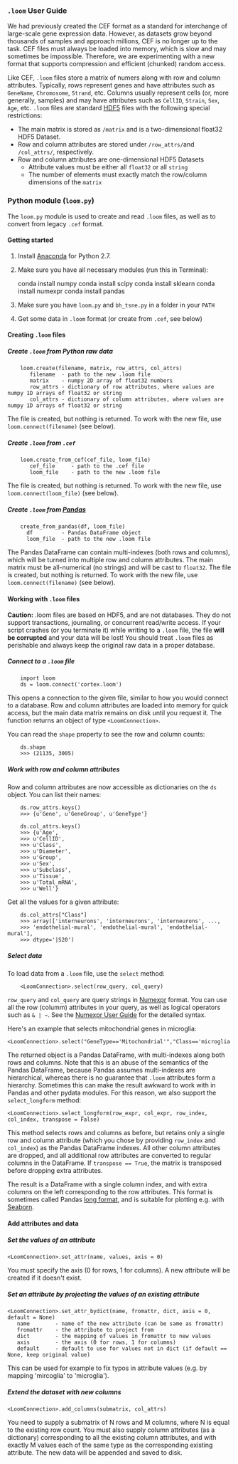 ### `.loom` User Guide

We had previously created the CEF format as a standard for interchange of large-scale gene expression data.
However, as datasets grow beyond thousands of samples and approach millions, CEF is no longer up to the task. 
CEF files must always be loaded into memory, which is slow and may sometimes be impossible. Therefore, we 
are experimenting with a new format that supports compression and efficient (chunked) random access.

Like CEF, `.loom` files store a matrix of numers along with row and column attributes. Typically, rows
represent genes and have attributes such as `GeneName`, `Chromosome`, `Strand`, etc. Columns usually represent
cells (or, more generally, samples) and may have attributes such as `CellID`, `Strain`, `Sex`, `Age`, etc. 
`.loom` files are standard [HDF5](https://www.hdfgroup.org) files with the following special restrictions:

* The main matrix is stored as `/matrix` and is a two-dimensional float32 HDF5 Dataset.
* Row and column attributes are stored under `/row_attrs/`and `/col_attrs/`, respectively.
* Row and column attributes are one-dimensional HDF5 Datasets
  * Attribute values must be either all `float32` or all `string`
  * The number of elements must exactly match the row/column dimensions of the `matrix`

### Python module (`loom.py`)

The `loom.py` module is used to create and read `.loom` files, as well as to convert from legacy `.cef` format.

#### Getting started

  1. Install [Anaconda](https://www.continuum.io/downloads) for Python 2.7. 
  2. Make sure you have all necessary modules (run this in Terminal):

        conda install numpy
        conda install scipy
        conda install sklearn
        conda install numexpr
        conda install pandas
  
  3. Make sure you have `loom.py` and `bh_tsne.py` in a folder in your `PATH`
  4. Get some data in `.loom` format (or create from `.cef`, see below)

#### Creating `.loom` files

##### Create `.loom` from Python raw data

        loom.create(filename, matrix, row_attrs, col_attrs)
           filename  - path to the new .loom file
           matrix    - numpy 2D array of float32 numbers
           row_attrs - dictionary of row attributes, where values are numpy 1D arrays of float32 or string
           col_attrs - dictionary of column attributes, where values are numpy 1D arrays of float32 or string

The file is created, but nothing is returned. To work with the new file, use `loom.connect(filename)` (see below).

##### Create `.loom` from `.cef`

        loom.create_from_cef(cef_file, loom_file)
           cef_file     - path to the .cef file
           loom_file    - path to the new .loom file

The file is created, but nothing is returned. To work with the new file, use `loom.connect(loom_file)` (see below).

##### Create `.loom` from [Pandas](http://pandas.pydata.org)

        create_from_pandas(df, loom_file)
          df         - Pandas DataFrame object
          loom_file  - path to the new .loom file

The Pandas DataFrame can contain multi-indexes (both rows and columns), which will be turned into multiple
row and column attributes. The main matrix must be all-numerical (no strings) and will be cast to `float32`.
The file is created, but nothing is returned. To work with the new file, use `loom.connect(filename)` (see below).

#### Working with `.loom` files

**Caution:** .loom files are based on HDF5, and are not databases. They do not support transactions, journaling, or
concurrent read/write access. If your script crashes (or you terminate it) while writing to a `.loom` file,
the file **will be corrupted** and your data will be lost! You should treat `.loom` files as perishable
and always keep the original raw data in a proper database.

##### Connect to a `.loom` file

        import loom
        ds = loom.connect('cortex.loom')

This opens a connection to the given file, similar to how you would connect to a database. Row and column attributes
are loaded into memory for quick access, but the main data matrix remains on disk until you request it. The function
returns an object of type `<LoomConnection>`.

You can read the `shape` property to see the row and column counts:

        ds.shape
        >>> (21135, 3005)

##### Work with row and column attributes

Row and column attributes are now accessible as dictionaries on the `ds` object. You can list their names:

        ds.row_attrs.keys()
        >>> {u'Gene', u'GeneGroup', u'GeneType'}
        
        ds.col_attrs.keys()
        >>> {u'Age',
        >>> u'CellID',
        >>> u'Class',
        >>> u'Diameter',
        >>> u'Group',
        >>> u'Sex',
        >>> u'Subclass',
        >>> u'Tissue',
        >>> u'Total_mRNA',
        >>> u'Well'}

Get all the values for a given attribute:

        ds.col_attrs["Class"]
        >>> array(['interneurons', 'interneurons', 'interneurons', ...,
        >>> 'endothelial-mural', 'endothelial-mural', 'endothelial-mural'], 
        >>> dtype='|S20')

##### Select data

To load data from a `.loom` file, use the `select` method:

        <LoomConnection>.select(row_query, col_query)

`row_query` and `col_query` are query strings in [Numexpr](https://github.com/pydata/numexpr/wiki/Numexpr-Users-Guide) format.
You can use all the row (columm) attributes in your query, as well as logical operators such as `& | ~`. See the [Numexpr User Guide](https://github.com/pydata/numexpr/wiki/Numexpr-Users-Guide#supported-operators) for the detailed syntax.

Here's an example that selects mitochondrial genes in microglia:

    <LoomConnection>.select("GeneType=='Mitochondrial'","Class=='microglia'")

The returned object is a Pandas DataFrame, with multi-indexes along both rows and columns. Note that this is an abuse of the 
semantics of the Pandas DataFrame, because Pandas assumes multi-indexes are hierarchical, whereas there is no guarantee that
`.loom` attributes form a hierarchy. Sometimes this can make the result awkward to work with in Pandas and other pydata 
modules. For this reason, we also support the `select_longform` method: 

    <LoomConnection>.select_longform(row_expr, col_expr, row_index, col_index, transpose = False)

This method selects rows and columns as before, but retains only a single row and column attribute (which you chose by
providing `row_index` and `col_index`) as the Pandas DataFrame indexes. All other column attributes are dropped, and all 
additional row attributes are converted to regular columns in the DataFrame. If `transpose == True`, the matrix is 
transposed before dropping extra attributes. 

The result is a DataFrame with a single column index, and with extra columns on the left corresponding to the row 
attributes. This format is sometimes called Pandas [long format](http://pandas.pydata.org/pandas-docs/stable/generated/pandas.melt.html),
and is suitable for plotting e.g. with [Seaborn](http://stanford.edu/~mwaskom/software/seaborn/).

#### Add attributes and data

##### Set the values of an attribute

    <LoomConnection>.set_attr(name, values, axis = 0)

You must specify the axis (0 for rows, 1 for columns). A new attribute will be created if it doesn't exist.

##### Set an attribute by projecting the values of an existing attribute

    <LoomConnection>.set_attr_bydict(name, fromattr, dict, axis = 0, default = None)
       name        - name of the new attribute (can be same as fromattr)
       fromattr    - the attribute to project from
       dict        - the mapping of values in fromattr to new values
       axis        - the axis (0 for rows, 1 for columns)
       default     - default to use for values not in dict (if default == None, keep original value)

This can be used for example to fix typos in attribute values (e.g. by mapping 'mircoglia' to 'microglia').

##### Extend the dataset with new columns

    <LoomConnection>.add_columns(submatrix, col_attrs)

You need to supply a submatrix of N rows and M columns, where N is equal to the existing row count. You must also supply 
column attributes (as a dictionary) corresponding to all the existing column attributes, and with exactly M values each
of the same type as the corresponding existing attribute. The new data will be appended and saved to disk.


